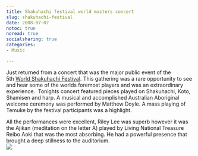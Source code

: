 ```yaml
---
title: Shakuhachi festival world masters concert
slug: shakuhachi-festival
date: 2008-07-07
notoc: true
noread: true
socialsharing: true
categories: 
- Music

---
```

Just returned from a concert that was the major public event of the 5th&#xa0;[World Shakuhachi Festival][worldshakuhachifestival08]. This gathering was a rare opportunity to see and hear some of the worlds foremost players and was an extraordinary experience. &#xa0;Tonights concert featured pieces played on Shakuhachi, Koto, Shamisen and harp. A musical and accomplished Australian Aboriginal welcome ceremony was performed by Matthew Doyle. A mass playing of Temuke by the festival participants was a highlight. 

All the performances were excellent, Riley Lee was superb however it was the Ajikan (meditation on the letter A) played by Living National Treasure Reibo Aoki that was the most absorbing. He had a powerful presence that brought a deep stillness to the auditorium.  
![][williampickup]

[williampickup]: /uploads/2014/01/8081941458.jpg
[worldshakuhachifestival08]: http://www.worldshakuhachifestival08.com/
